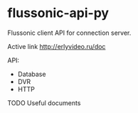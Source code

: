 # flussonic-api-py
Flussonic client API for connection server.

Active link http://erlyvideo.ru/doc

API:

* Database
* DVR
* HTTP

TODO Useful documents
